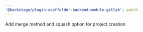```yaml
---
'@backstage/plugin-scaffolder-backend-module-gitlab': patch
---
```


Add merge method and squash option for project creation
